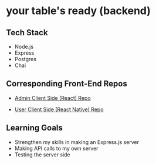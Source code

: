 # your table's ready (backend)

## Tech Stack

* Node.js
* Express
* Postgres
* Chai

## Corresponding Front-End Repos

* [Admin Client Side (React) Repo](https://github.com/nyssakeller/your-tables-ready-admin)

* [User Client Side (React Native) Repo](https://github.com/nyssakeller/your-tables-ready-native-app)

## Learning Goals

* Strengthen my skills in making an Express.js server
* Making API calls to my own server
* Testing the server side
